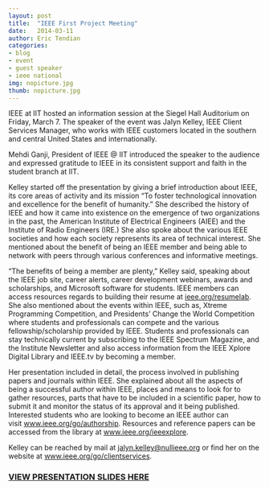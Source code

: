 ```yaml
---
layout: post
title:  "IEEE First Project Meeting"
date:   2014-03-11
author: Eric Tendian
categories: 
- blog
- event
- guest speaker
- ieee national 
img: nopicture.jpg
thumb: nopicture.jpg
---
```


IEEE at IIT hosted an information session at the Siegel Hall Auditorium on Friday, March 7. The speaker of the event was Jalyn Kelley, IEEE Client Services Manager, who works with IEEE customers located in the southern and central United States and internationally.

Mehdi Ganji, President of IEEE @ IIT introduced the speaker to the audience and expressed gratitude to IEEE in its consistent support and faith in the student branch at IIT.

Kelley started off the presentation by giving a brief introduction about IEEE, its core areas of activity and its mission “To foster technological innovation and excellence for the benefit of humanity.” She described the history of IEEE and how it came into existence on the emergence of two organizations in the past, the American Institute of Electrical Engineers (AIEE) and the Institute of Radio Engineers (IRE.) She also spoke about the various IEEE societies and how each society represents its area of technical interest. She mentioned about the benefit of being an IEEE member and being able to network with peers through various conferences and informative meetings.

“The benefits of being a member are plenty,” Kelley said, speaking about the IEEE job site, career alerts, career development webinars, awards and scholarships, and Microsoft software for students. IEEE members can access resources regards to building their resume at <a href="http://ieee.org/resumelab" target="_blank">ieee.org/resumelab</a>. She also mentioned about the events within IEEE, such as, Xtreme Programming Competition, and Presidents’ Change the World Competition where students and professionals can compete and the various fellowship/scholarship provided by IEEE. Students and professionals can stay technically current by subscribing to the IEEE Spectrum Magazine, and the Institute Newsletter and also access information from the IEEE Xplore Digital Library and IEEE.tv by becoming a member.

Her presentation included in detail, the process involved in publishing papers and journals within IEEE. She explained about all the aspects of being a successful author within IEEE, places and means to look for to gather resources, parts that have to be included in a scientific paper, how to submit it and monitor the status of its approval and it being published. Interested students who are looking to become an IEEE author can visit <a href="http://www.ieee.org/go/authorship" target="_blank">www.ieee.org/go/authorship</a>. Resources and reference papers can be accessed from the library at <a href="http://www.ieee.org/ieeexplore" target="_blank">www.ieee.org/ieeexplore</a>.

Kelley can be reached by mail at <a href="mailto:&#x6a;&#x61;&#x6c;&#x79;&#x6e;&#x2e;&#x6b;&#x65;&#x6c;&#x6c;&#x65;&#x79;&#x40;&#x69;&#x65;&#x65;&#x65;&#x2e;&#x6f;&#x72;&#x67;" target="_blank">&#x6a;&#x61;&#x6c;&#x79;&#x6e;&#x2e;&#x6b;&#x65;&#x6c;&#x6c;&#x65;&#x79;&#x40;<span class="oe_displaynone">null</span>&#x69;&#x65;&#x65;&#x65;&#x2e;&#x6f;&#x72;&#x67;</a> or find her on the website at <a href="http://www.ieee.org/go/clientservices" target="_blank">www.ieee.org/go/clientservices</a>.

### [VIEW PRESENTATION SLIDES HERE](https://drive.google.com/file/d/0B1UAlPhcNDLgaFlQQjZWd2JWb2s/edit?usp=sharing)
